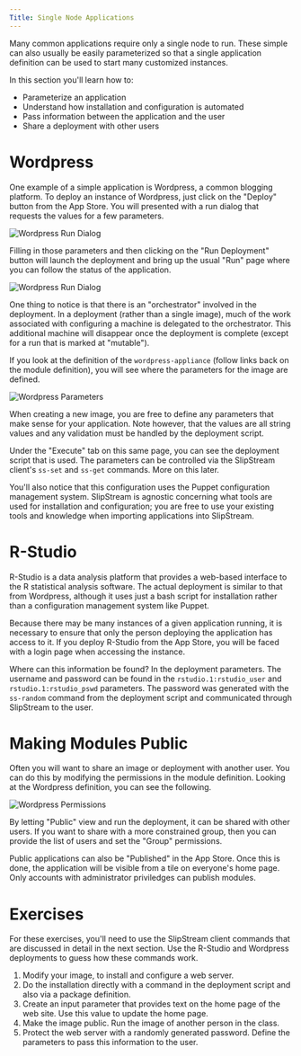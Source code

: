 ```yaml
---
Title: Single Node Applications
---
```


Many common applications require only a single node to run.  These
simple can also usually be easily parameterized so that a single
application definition can be used to start many customized
instances. 

In this section you'll learn how to:

  - Parameterize an application
  - Understand how installation and configuration is automated
  - Pass information between the application and the user
  - Share a deployment with other users

# Wordpress

One example of a simple application is Wordpress, a common blogging
platform.  To deploy an instance of Wordpress, just click on the
"Deploy" button from the App Store.  You will presented with a run
dialog that requests the values for a few parameters.

![Wordpress Run Dialog](images/screenshot-wordpress-run-dialog.png)

Filling in those parameters and then clicking on the "Run Deployment"
button will launch the deployment and bring up the usual "Run" page
where you can follow the status of the application. 

![Wordpress Run Dialog](images/screenshot-wordpress-run.png)

One thing to notice is that there is an "orchestrator" involved in the
deployment.  In a deployment (rather than a single image), much of the
work associated with configuring a machine is delegated to the
orchestrator.  This additional machine will disappear once the
deployment is complete (except for a run that is marked at "mutable").

If you look at the definition of the `wordpress-appliance` (follow
links back on the module definition), you will see where the
parameters for the image are defined. 

![Wordpress Parameters](images/screenshot-wordpress-parameters.png)

When creating a new image, you are free to define any parameters that
make sense for your application.  Note however, that the values are
all string values and any validation must be handled by the deployment
script. 

Under the "Execute" tab on this same page, you can see the deployment
script that is used.  The parameters can be controlled via the
SlipStream client's `ss-set` and `ss-get` commands.  More on this
later. 

You'll also notice that this configuration uses the Puppet
configuration management system.  SlipStream is agnostic concerning
what tools are used for installation and configuration; you are free
to use your existing tools and knowledge when importing applications
into SlipStream.

# R-Studio

R-Studio is a data analysis platform that provides a web-based
interface to the R statistical analysis software.  The actual
deployment is similar to that from Wordpress, although it uses just a
bash script for installation rather than a configuration management
system like Puppet. 

Because there may be many instances of a given application running, it
is necessary to ensure that only the person deploying the application
has access to it.  If you deploy R-Studio from the App Store, you will
be faced with a login page when accessing the instance.

Where can this information be found?  In the deployment parameters.
The username and password can be found in the `rstudio.1:rstudio_user`
and `rstudio.1:rstudio_pswd` parameters.  The password was generated
with the `ss-random` command from the deployment script and
communicated through SlipStream to the user.

# Making Modules Public

Often you will want to share an image or deployment with another
user.  You can do this by modifying the permissions in the module
definition.  Looking at the Wordpress definition, you can see the
following.

![Wordpress Permissions](images/screenshot-wordpress-acl.png)

By letting "Public" view and run the deployment, it can be shared with
other users.  If you want to share with a more constrained group, then
you can provide the list of users and set the "Group" permissions. 

Public applications can also be "Published" in the App Store.  Once
this is done, the application will be visible from a tile on
everyone's home page.  Only accounts with administrator priviledges
can publish modules. 

# Exercises

For these exercises, you'll need to use the SlipStream client commands
that are discussed in detail in the next section.  Use the R-Studio
and Wordpress deployments to guess how these commands work. 

  1. Modify your image, to install and configure a web server.
  2. Do the installation directly with a command in the deployment
     script and also via a package definition. 
  3. Create an input parameter that provides text on the home page of
     the web site.  Use this value to update the home page.
  4. Make the image public.  Run the image of another person in the
     class. 
  5. Protect the web server with a randomly generated password.
     Define the parameters to pass this information to the user. 

